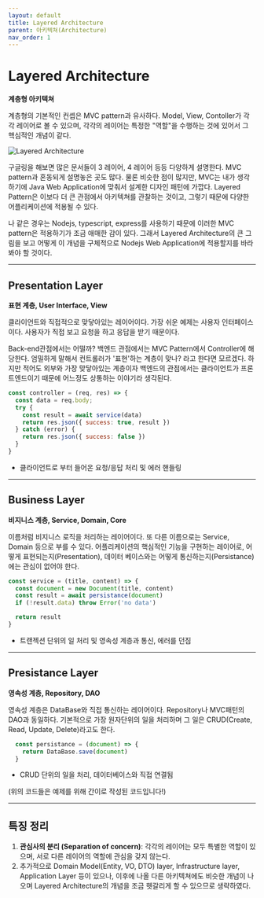 ```yaml
---
layout: default
title: Layered Architecture
parent: 아키텍쳐(Architecture)
nav_order: 1
---
```


# Layered Architecture
**계층형 아키텍쳐**

계층형의 기본적인 컨셉은 MVC pattern과 유사하다. Model, View, Contoller가 각각 레이어로 볼 수 있으며, 각각의 레이어는 특정한 "역할"을 수행하는 것에 있어서 그 핵심적인 개념이 같다.

![Layered Architecture](../../../assets/images/architecture_layered.png)

구글링을 해보면 많은 문서들이 3 레이어, 4 레이어 등등 다양하게 설명한다. MVC pattern과 혼동되게 설명놓은 곳도 많다. 물론 비슷한 점이 많지만, MVC는 내가 생각하기에 Java Web Application에 맞춰서 설계한 디자인 패턴에 가깝다. Layered Pattern은 이보다 더 큰 관점에서 아키텍쳐를 관찰하는 것이고, 그렇기 때문에 다양한 어플리케이션에 적용될 수 있다.

나 같은 경우는 Nodejs, typescript, express를 사용하기 때문에 이러한 MVC pattern은 적용하기가 조금 애매한 감이 있다. 그래서 Layered Architecture의 큰 그림을 보고 어떻게 이 개념을 구체적으로  Nodejs Web Application에 적용할지를 바라봐야 할 것이다.

* * *

## Presentation Layer
**표현 계층, User Interface, View**

클라이언트와 직접적으로 맞닿아있는 레이어이다. 가장 쉬운 예제는 사용자 인터페이스이다. 사용자가 직접 보고 요청을 하고 응답을 받기 때문이다.

Back-end관점에서는 어떨까?
백엔드 관점에서는 MVC Pattern에서 Controller에 해당한다. 엄밀하게 말해서 컨트롤러가 '표현'하는 계층이 맞나? 라고 한다면 모르겠다. 하지만 적어도 외부와 가장 맞닿아있는 계층이자 백엔드의 관점에서는 클라이언트가 프론트엔드이기 때문에 어느정도 상통하는 이야기라 생각된다.
```javascript
const controller = (req, res) => {
  const data = req.body;
  try {
    const result = await service(data)
    return res.json({ success: true, result })
  } catch (error) {
    return res.json({ success: false })
  }
}
```
* 클라이언트로 부터 들어온 요청/응답 처리 및 에러 핸들링

* * *

## Business Layer
**비지니스 계층, Service, Domain, Core**

이름처럼 비지니스 로직을 처리하는 레이어이다. 또 다른 이름으로는 Service, Domain 등으로 부를 수 있다. 어플리케이션의 핵심적인 기능을 구현하는 레이어로, 어떻게 표현되는지(Presentation), 데이터 베이스와는 어떻게 통신하는지(Persistance)에는 관심이 없어야 한다.
```javascript
const service = (title, content) => {
  const document = new Document(title, content)
  const result = await persistance(document)
  if (!result.data) throw Error('no data')

  return result
}
```
* 트랜젝션 단위의 일 처리 및 영속성 계층과 통신, 에러를 던짐

* * *

## Presistance Layer
**영속성 계층, Repository, DAO**

영속성 계층은 DataBase와 직접 통신하는 레이어이다. Repository나 MVC패턴의 DAO과 동일하다. 기본적으로 가장 원자단위의 일을 처리하며 그 일은 CRUD(Create, Read, Update, Delete)라고도 한다.
```javascript
  const persistance = (document) => {
    return DataBase.save(document)
  }
```
* CRUD 단위의 일을 처리, 데이터베이스와 직접 연결됨

(위의 코드들은 예제를 위해 간이로 작성된 코드입니다!)

* * *

## 특징 정리
1. **관심사의 분리 (Separation of concern)**: 각각의 레이어는 모두 특별한 역할이 있으며, 서로 다른 레이어의 역할에 관심을 갖지 않는다.
2. 추가적으로 Domain Model(Entity, VO, DTO) layer, Infrastructure layer, Application Layer 등이 있으나, 이후에 나올 다른 아키텍쳐에도 비슷한 개념이 나오며 Layered Architecture의 개념을 조금 헷갈리게 할 수 있으므로 생략하였다.






